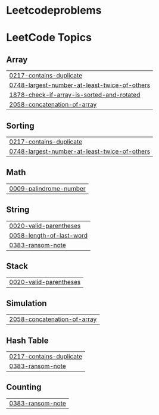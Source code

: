# Leetcodeproblems
<!---LeetCode Topics Start-->
# LeetCode Topics
## Array
|  |
| ------- |
| [0217-contains-duplicate](https://github.com/Jyothsnapandraki/Leetcodeproblems/tree/master/0217-contains-duplicate) |
| [0748-largest-number-at-least-twice-of-others](https://github.com/Jyothsnapandraki/Leetcodeproblems/tree/master/0748-largest-number-at-least-twice-of-others) |
| [1878-check-if-array-is-sorted-and-rotated](https://github.com/Jyothsnapandraki/Leetcodeproblems/tree/master/1878-check-if-array-is-sorted-and-rotated) |
| [2058-concatenation-of-array](https://github.com/Jyothsnapandraki/Leetcodeproblems/tree/master/2058-concatenation-of-array) |
## Sorting
|  |
| ------- |
| [0217-contains-duplicate](https://github.com/Jyothsnapandraki/Leetcodeproblems/tree/master/0217-contains-duplicate) |
| [0748-largest-number-at-least-twice-of-others](https://github.com/Jyothsnapandraki/Leetcodeproblems/tree/master/0748-largest-number-at-least-twice-of-others) |
## Math
|  |
| ------- |
| [0009-palindrome-number](https://github.com/Jyothsnapandraki/Leetcodeproblems/tree/master/0009-palindrome-number) |
## String
|  |
| ------- |
| [0020-valid-parentheses](https://github.com/Jyothsnapandraki/Leetcodeproblems/tree/master/0020-valid-parentheses) |
| [0058-length-of-last-word](https://github.com/Jyothsnapandraki/Leetcodeproblems/tree/master/0058-length-of-last-word) |
| [0383-ransom-note](https://github.com/Jyothsnapandraki/Leetcodeproblems/tree/master/0383-ransom-note) |
## Stack
|  |
| ------- |
| [0020-valid-parentheses](https://github.com/Jyothsnapandraki/Leetcodeproblems/tree/master/0020-valid-parentheses) |
## Simulation
|  |
| ------- |
| [2058-concatenation-of-array](https://github.com/Jyothsnapandraki/Leetcodeproblems/tree/master/2058-concatenation-of-array) |
## Hash Table
|  |
| ------- |
| [0217-contains-duplicate](https://github.com/Jyothsnapandraki/Leetcodeproblems/tree/master/0217-contains-duplicate) |
| [0383-ransom-note](https://github.com/Jyothsnapandraki/Leetcodeproblems/tree/master/0383-ransom-note) |
## Counting
|  |
| ------- |
| [0383-ransom-note](https://github.com/Jyothsnapandraki/Leetcodeproblems/tree/master/0383-ransom-note) |
<!---LeetCode Topics End-->